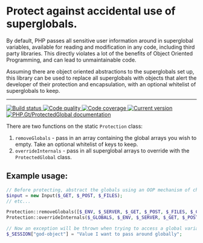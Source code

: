 # Protect against accidental use of superglobals.

By default, PHP passes all sensitive user information around in superglobal variables, available for reading and modification in any code, including third party libraries. This directly violates a lot of the benefits of Object Oriented Programming, and can lead to unmaintainable code.

Assuming there are object oriented abstractions to the superglobals set up, this library can be used to replace all superglobals with objects that alert the developer of their protection and encapsulation, with an optional whitelist of superglobals to keep.

***

<a href="https://circleci.com/gh/PhpGt/ProtectedGlobal" target="_blank">
	<img src="https://img.shields.io/circleci/project/PhpGt/ProtectedGlobal/master.svg?style=flat-square" alt="Build status" />
</a>
<a href="https://scrutinizer-ci.com/g/PhpGt/ProtectedGlobal" target="_blank">
	<img src="https://img.shields.io/scrutinizer/g/PhpGt/ProtectedGlobal/master.svg?style=flat-square" alt="Code quality" />
</a>
<a href="https://scrutinizer-ci.com/g/PhpGt/ProtectedGlobal" target="_blank">
	<img src="https://img.shields.io/scrutinizer/coverage/g/PhpGt/ProtectedGlobal/master.svg?style=flat-square" alt="Code coverage" />
</a>
<a href="https://packagist.org/packages/PhpGt/ProtectedGlobal" target="_blank">
	<img src="https://img.shields.io/packagist/v/PhpGt/ProtectedGlobal.svg?style=flat-square" alt="Current version" />
</a>
<a href="http://www.php.gt/dom" target="_blank">
	<img src="https://img.shields.io/badge/docs-www.php.gt/protectedglobal-26a5e3.svg?style=flat-square" alt="PHP.Gt/ProtectedGlobal documentation" />
</a>

There are two functions on the static `Protection` class:

1. `removeGlobals` - pass in an array containing the global arrays you wish to empty. Take an optional whitelist of keys to keep.
2. `overrideInternals` - pass in all superglobal arrays to override with the `ProtectedGlobal` class.

## Example usage:

```php
// Before protecting, abstract the globals using an OOP mechanism of choice.
$input = new Input($_GET, $_POST, $_FILES);
// etc...

Protection::removeGlobals([$_ENV, $_SERVER, $_GET, $_POST, $_FILES, $_COOKIE, $_SESSION], ["get" => ["xdebug"]]);
Protection::overrideInternals($_GLOBALS, $_ENV, $_SERVER, $_GET, $_POST, $_FILES, $_COOKIE, $_SESSION);

// Now an exception will be thrown when trying to access a global variable:
$_SESSION["god-object"] = "Value I want to pass around globally";
```
